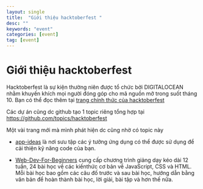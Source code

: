 ```yaml
---
layout: single
title:  "Giới thiệu hacktoberfest "
desc: ""
keywords: "event"
categories: [event]
tag: [event]
---
```


Giới thiệu hacktoberfest
=====================================================
 Hacktoberfest là sự kiện thường niên được tổ chức bởi DIGITALOCEAN nhằm khuyến khích mọi người đóng góp cho mã nguồn mở trong suốt tháng 10.
 Bạn có thể đọc thêm tại [trang chính thức của hacktoberfest](https://hacktoberfest.com/about/)

 Các dự án cũng dc github tạo 1 topic riêng tổng hợp tại
 https://github.com/topics/hacktoberfest

 Một vài trang mới mà mình phát hiện dc cũng nhờ có topic này
 - [app-ideas](https://github.com/florinpop17/app-ideas)
 là nơi sưu tập các ý tưởng ứng dụng có thể được sử dụng để cải thiện kỹ năng code của bạn.

 - [Web-Dev-For-Beginners](https://github.com/microsoft/Web-Dev-For-Beginners)
 cung cấp chương trình giảng dạy kéo dài 12 tuần, 24 bài học về các kiến ​​thức cơ bản về JavaScript, CSS và HTML. Mỗi bài học bao gồm các câu đố trước và sau bài học, hướng dẫn bằng văn bản để hoàn thành bài học, lời giải, bài tập và hơn thế nữa.
